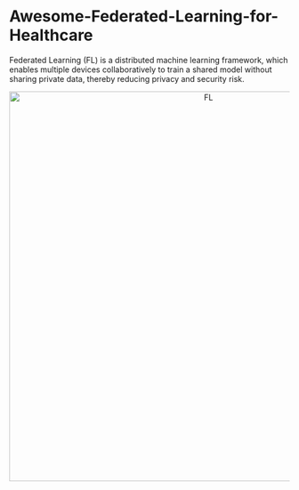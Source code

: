# Awesome-Federated-Learning-for-Healthcare
Federated Learning (FL) is a distributed machine learning framework, which enables multiple devices collaboratively to train a shared model without sharing private data, thereby reducing privacy and security risk.

<div align=center>
<img width="700" src="images/img.png" alt="FL"/>
</div>

